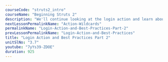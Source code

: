 ```yaml
---
courseCode: "struts2_intro"
courseName: "Beginning Struts 2"
description: "We'll continue looking at the login action and learn about some best practices that we can implement in our Struts 2 application."
nextLessonPermalinkName: "Action-Wildcards"
permalinkName: "Login-Action-and-Best-Practices-Part-2"
prevLessonPermalinkName: "Login-Action-and-Best-Practices"
title: "Login Action and Best Practices Part 2"
unitSlNo: "3.7"
youtube: "7yYs39-ZDOE"
duration: 925
---
```

